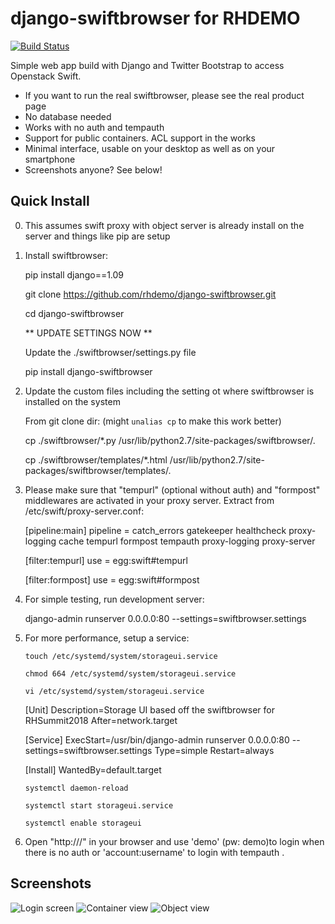 django-swiftbrowser for RHDEMO
===================

[![Build Status](https://travis-ci.org/cschwede/django-swiftbrowser.png?branch=master)](https://travis-ci.org/cschwede/django-swiftbrowser)

Simple web app build with Django and Twitter Bootstrap to access Openstack Swift.
* If you want to run the real swiftbrowser, please see the real product page
* No database needed
* Works with no auth and tempauth
* Support for public containers. ACL support in the works
* Minimal interface, usable on your desktop as well as on your smartphone
* Screenshots anyone? See below!

Quick Install
-------------
0) This assumes swift proxy with object server is already install on the server and things like pip are setup

1) Install swiftbrowser:
   
   pip install django==1.09
   
   git clone https://github.com/rhdemo/django-swiftbrowser.git
   
   cd django-swiftbrowser
   
   ** UPDATE SETTINGS NOW **
   
   Update the ./swiftbrowser/settings.py file
   
   pip install django-swiftbrowser
   
2) Update the custom files including the setting ot where swiftbrowser is installed on the system
    
    From git clone dir: (might `unalias cp` to make this work better)
    
    cp ./swiftbrowser/*.py  /usr/lib/python2.7/site-packages/swiftbrowser/.
    
    cp ./swiftbrowser/templates/*.html /usr/lib/python2.7/site-packages/swiftbrowser/templates/. 


3) Please make sure that "tempurl" (optional without auth) and "formpost" middlewares are activated in your proxy server. Extract from /etc/swift/proxy-server.conf:

    [pipeline:main]
    pipeline = catch_errors gatekeeper healthcheck proxy-logging cache tempurl formpost tempauth proxy-logging proxy-server

    [filter:tempurl]
    use = egg:swift#tempurl

    [filter:formpost]
    use = egg:swift#formpost
    
4) For simple testing, run development server:

    django-admin runserver 0.0.0.0:80 --settings=swiftbrowser.settings

5) For more performance, setup a service:

    `touch /etc/systemd/system/storageui.service`
    
    `chmod 664 /etc/systemd/system/storageui.service`
    
    `vi /etc/systemd/system/storageui.service`
    

    
    [Unit]
    Description=Storage UI based off the swiftbrowser for RHSummit2018
    After=network.target
    
    [Service]
    ExecStart=/usr/bin/django-admin runserver 0.0.0.0:80 --settings=swiftbrowser.settings
    Type=simple
    Restart=always
    
    [Install]
    WantedBy=default.target


   `systemctl daemon-reload`
  
   `systemctl start storageui.service`
  
   `systemctl enable storageui`


6) Open "http://<hostname>/" in your browser and use 'demo' (pw: demo)to login when there is no auth or 'account:username' to login with tempauth .


Screenshots
-----------

![Login screen](screenshots/00.png)
![Container view](screenshots/01.png)
![Object view](screenshots/02.png)
